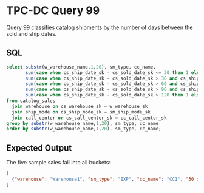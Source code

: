 # TPC-DC Query 99

Query 99 classifies catalog shipments by the number of days between the sold and ship dates.

## SQL
```sql
select substr(w_warehouse_name,1,20), sm_type, cc_name,
       sum(case when cs_ship_date_sk - cs_sold_date_sk <= 30 then 1 else 0 end) as "30 days",
       sum(case when cs_ship_date_sk - cs_sold_date_sk > 30 and cs_ship_date_sk - cs_sold_date_sk <= 60 then 1 else 0 end) as "31-60 days",
       sum(case when cs_ship_date_sk - cs_sold_date_sk > 60 and cs_ship_date_sk - cs_sold_date_sk <= 90 then 1 else 0 end) as "61-90 days",
       sum(case when cs_ship_date_sk - cs_sold_date_sk > 90 and cs_ship_date_sk - cs_sold_date_sk <= 120 then 1 else 0 end) as "91-120 days",
       sum(case when cs_ship_date_sk - cs_sold_date_sk > 120 then 1 else 0 end) as ">120 days"
from catalog_sales
  join warehouse on cs_warehouse_sk = w_warehouse_sk
  join ship_mode on cs_ship_mode_sk = sm_ship_mode_sk
  join call_center on cs_call_center_sk = cc_call_center_sk
group by substr(w_warehouse_name,1,20), sm_type, cc_name
order by substr(w_warehouse_name,1,20), sm_type, cc_name;
```

## Expected Output
The five sample sales fall into all buckets:
```json
[
  {"warehouse": "Warehouse1", "sm_type": "EXP", "cc_name": "CC1", "30 days": 1, "31-60 days": 1, "61-90 days": 1, "91-120 days": 1, ">120 days": 1}
]
```
